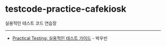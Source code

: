 # testcode-practice-cafekiosk

실용적인 테스트 코드 연습장

---
- [Practical Testing: 실용적인 테스트 가이드](https://www.inflearn.com/course/practical-testing-실용적인-테스트-가이드) - 박우빈